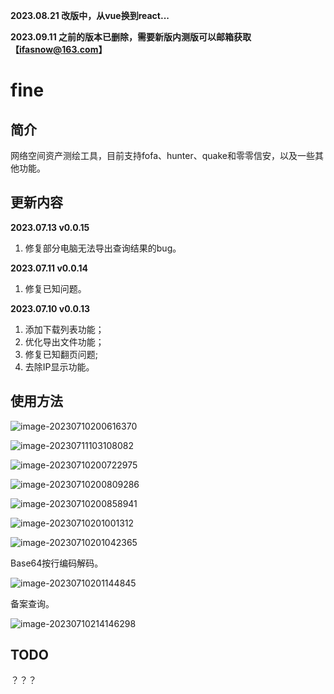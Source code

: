 **2023.08.21 改版中，从vue换到react...**

**2023.09.11 之前的版本已删除，需要新版内测版可以邮箱获取【ifasnow@163.com】**

# fine

## 简介

网络空间资产测绘工具，目前支持fofa、hunter、quake和零零信安，以及一些其他功能。

## 更新内容
**2023.07.13 v0.0.15** 

1. 修复部分电脑无法导出查询结果的bug。

**2023.07.11 v0.0.14** 

1. 修复已知问题。

**2023.07.10 v0.0.13** 

1. 添加下载列表功能；
2. 优化导出文件功能；
3. 修复已知翻页问题;
4. 去除IP显示功能。

## 使用方法

![image-20230710200616370](images/image-20230710200616370.png)

![image-20230711103108082](images/image-20230711103108082.png)

![image-20230710200722975](images/image-20230710200722975.png)

![image-20230710200809286](images/image-20230710200809286.png)

![image-20230710200858941](images/image-20230710200858941.png)

![image-20230710201001312](images/image-20230710201001312.png)

![image-20230710201042365](images/image-20230710201042365.png)

Base64按行编码解码。

![image-20230710201144845](images/image-20230710201144845.png)

备案查询。

![image-20230710214146298](images/image-20230710214146298.png)

## TODO

？？？

